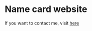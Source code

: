 #                                                         Name card website

If you want to contact me, visit <a href='https://aziza2027.github.io/name-card-website' target="_blank">here</a>
